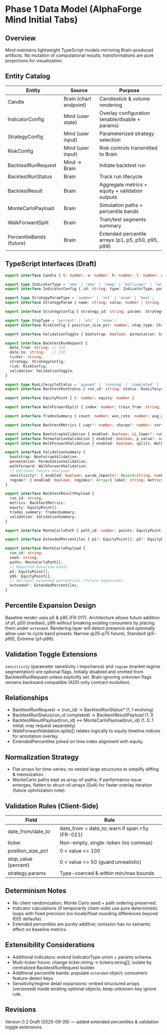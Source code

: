 # Phase 1 Data Model (AlphaForge Mind Initial Tabs)

## Overview
Mind maintains lightweight TypeScript models mirroring Brain-produced artifacts. No mutation of computational results; transformations are pure projections for visualization.

## Entity Catalog
| Entity | Source | Purpose |
|--------|--------|---------|
| Candle | Brain (chart endpoint) | Candlestick & volume rendering |
| IndicatorConfig | Mind (user state) | Overlay configuration (enable/disable + params) |
| StrategyConfig | Mind (user input) | Parameterized strategy selection |
| RiskConfig | Mind (user input) | Risk controls transmitted to Brain |
| BacktestRunRequest | Mind → Brain | Initiate backtest run |
| BacktestRunStatus | Brain | Track run lifecycle |
| BacktestResult | Brain | Aggregate metrics + equity + validation outputs |
| MonteCarloPayload | Brain | Simulation paths + percentile bands |
| WalkForwardSplit | Brain | Train/test segments summary |
| PercentileBands (future) | Brain | Extended percentile arrays (p1, p5, p50, p95, p99) |

## TypeScript Interfaces (Draft)
```ts
export interface Candle { t: number; o: number; h: number; l: number; c: number; v: number }

export type IndicatorType = 'sma' | 'ema' | 'vwap' | 'bollinger' | 'volume';
export interface IndicatorConfig { id: string; type: IndicatorType; params: Record<string, number>; enabled: boolean }

export type StrategyParamType = 'number' | 'int' | 'enum' | 'bool';
export interface StrategyParam { name: string; value: number | string | boolean; type: StrategyParamType; min?: number; max?: number; options?: string[] }

export interface StrategyConfig { strategy_id: string; params: StrategyParam[]; version: string }

export type StopType = 'percent' | 'atr' | 'none';
export interface RiskConfig { position_size_pct: number; stop_type: StopType; stop_value?: number; take_profit?: number; daily_loss_cap?: number }

export interface ValidationToggle { bootstrap: boolean; permutation: boolean; walkforward: boolean; montecarlo: boolean; sensitivity?: boolean; regime?: boolean }

export interface BacktestRunRequest {
  date_from: string; // ISO
  date_to: string;   // ISO
  ticker: string;
  strategy: StrategyConfig;
  risk: RiskConfig;
  validation: ValidationToggle;
}

export type RunLifecycleStatus = 'queued' | 'running' | 'completed' | 'failed';
export interface BacktestRunStatus { run_id: string; status: RunLifecycleStatus; submitted_at: string; started_at?: string; completed_at?: string; error?: string }

export interface EquityPoint { t: number; equity: number }

export interface WalkForwardSplit { index: number; train_from: string; train_to: string; test_from: string; test_to: string; metrics: Record<string, number> }

export interface TradesSummary { count: number; win_rate: number; avg_win: number; avg_loss: number; profit_factor: number; expectancy: number }

export interface BacktestMetrics { cagr?: number; sharpe?: number; sortino?: number; max_drawdown?: number; volatility?: number; }

export interface BootstrapValidation { enabled: boolean; ci_lower?: number; ci_upper?: number; samples?: number }
export interface PermutationValidation { enabled: boolean; p_value?: number; permutations?: number }
export interface WalkForwardValidation { enabled: boolean; splits: WalkForwardSplit[] }

export interface ValidationSummary {
  bootstrap: BootstrapValidation;
  permutation: PermutationValidation;
  walkforward: WalkForwardValidation;
  // Optional future analyses
  sensitivity?: { enabled: boolean; param_impacts?: Record<string, number> };
  regime?: { enabled: boolean; regimes?: Array<{ label: string; metrics: Record<string, number> }> };
}

export interface BacktestResultPayload {
  run_id: string;
  metrics: BacktestMetrics;
  equity: EquityPoint[];
  trades_summary: TradesSummary;
  validation: ValidationSummary;
}

export interface MonteCarloPath { path_id: number; points: EquityPoint[] }

export interface ExtendedPercentiles { p1?: EquityPoint[]; p5?: EquityPoint[]; p50?: EquityPoint[]; p95?: EquityPoint[]; p99?: EquityPoint[] }

export interface MonteCarloPayload {
  run_id: string;
  seed: string;
  paths: MonteCarloPath[];
  // Required baseline bands
  p5: EquityPoint[];
  p95: EquityPoint[];
  // Optional extended percentiles (future expansion)
  extended?: ExtendedPercentiles;
}
```

## Percentile Expansion Design
Baseline render uses p5 & p95 (FR-017). Architecture allows future addition of p1, p50 (median), p99 without breaking existing consumers by placing them under `extended`. Rendering layer will detect presence and optionally allow user to cycle band presets: Narrow (p25–p75 future), Standard (p5–p95), Extreme (p1–p99).

## Validation Toggle Extensions
`sensitivity` (parameter sensitivity / importance) and `regime` (market regime segmentation) are optional flags. Initially disabled and omitted from BacktestRunRequest unless explicitly set. Brain ignoring unknown flags remains backward compatible (ADD-only contract evolution).

## Relationships
- BacktestRunRequest → (run_id) → BacktestRunStatus* (1..1 evolving)
- BacktestRunStatus(run_id completed) → BacktestResultPayload (1..1)
- BacktestResultPayload(run_id) ↔ MonteCarloPayload(run_id) (1..0..1 initial; may request separately)
- WalkForwardValidation.splits[] relates logically to equity timeline indices for annotation overlay.
- ExtendedPercentiles joined on time index alignment with equity.

## Normalization Strategy
- Flat arrays for time-series; no nested large structures to simplify diffing & memoization.
- MonteCarlo paths kept as array-of-paths; if performance issue emerges, flatten to struct-of-arrays (SoA) for faster overlay iteration (future optimization note).

## Validation Rules (Client-Side)
| Field | Rule |
|-------|------|
| date_from/date_to | date_from < date_to; warn if span >5y (FR-021) |
| ticker | Non-empty, single-token (no commas) |
| position_size_pct | 0 < value <= 100 |
| stop_value (percent) | 0 < value <= 50 (guard unrealistic) |
| strategy.params | Type-coerced & within min/max bounds |

## Determinism Notes
- No client randomization; Monte Carlo seed + path ordering preserved.
- Indicator calculations (if temporarily client-side) use pure deterministic loops with fixed precision (no locale/float rounding differences beyond IEEE defaults).
- Extended percentiles are purely additive; omission has no semantic effect on baseline metrics.

## Extensibility Considerations
- Additional indicators: extend IndicatorType union + params schema.
- Multi-ticker future: change ticker:string → tickers:string[]; isolate by centralized BacktestRunRequest builder.
- Additional percentile bands: populate `extended` object; consumers feature-detect keys.
- Sensitivity/regime detail expansions: embed structured arrays (versioned) inside existing optional objects; keep unknown-key ignore rule.

## Revisions
Version 0.2 Draft (2025-09-26) — added extended percentiles & validation toggle extensions.
